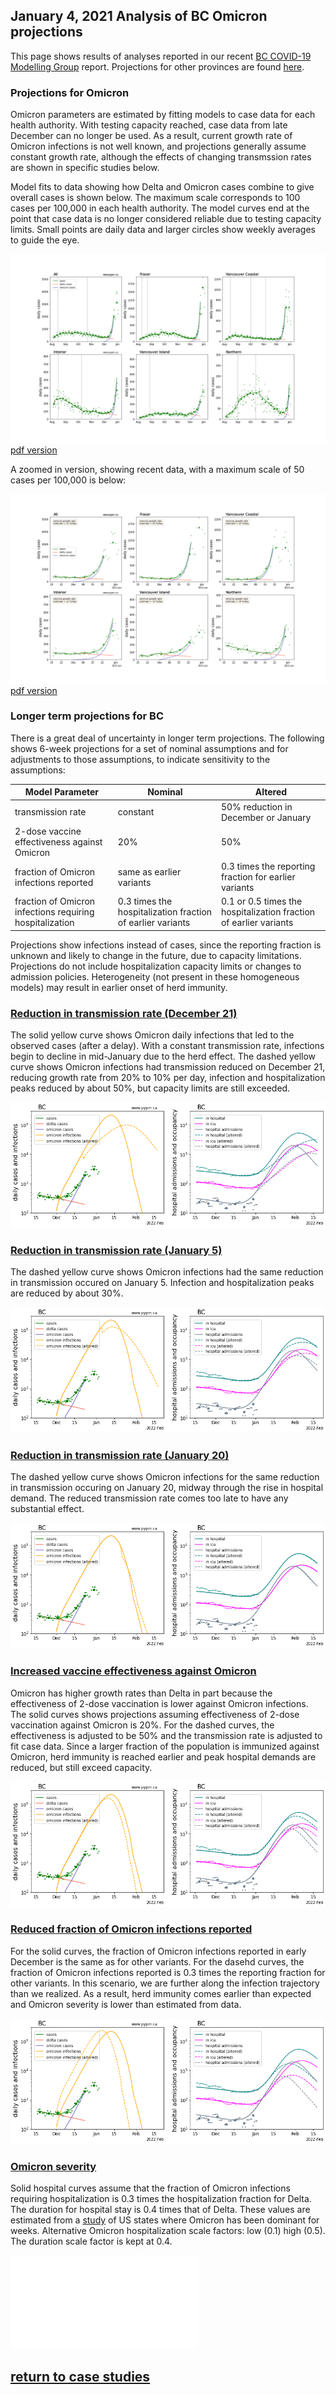 ## January 4, 2021 Analysis of BC Omicron projections

This page shows results of analyses reported in our recent [BC COVID-19 Modelling Group](https://bccovid-19group.ca/) report.
Projections for other provinces are found [here](https://pypm.github.io/home/docs/studies/prov20220104/).

### Projections for Omicron

Omicron parameters are estimated by fitting models to case data for each health authority.
With testing capacity reached, case data from late December can no longer be used.
As a result, current growth rate of Omicron infections is not well known, and projections
generally assume constant growth rate, although the effects of changing transmssion rates are shown
in specific studies below.

Model fits to data showing how Delta and Omicron cases combine to give overall cases is shown below.
The maximum scale corresponds to 100 cases per 100,000 in each health authority.
The model curves end at the point that case data is no longer considered reliable due to testing capacity limits.
Small points are daily data and larger circles show weekly averages to guide the eye.

![bc](img/HA_4_1_1231_linear_omicron.png)
[pdf version](img/HA_4_1_1231_linear_omicron.pdf)

A zoomed in version, showing recent data, with a maximum scale of 50 cases per 100,000 is below:

![bc](img/HA2_4_1_1231_linear_omicron.png)
[pdf version](img/HA2_4_1_1231_linear_omicron.pdf)

### Longer term projections for BC

There is a great deal of uncertainty in longer term projections.
The following shows 6-week projections for a set of nominal assumptions 
and for adjustments to those assumptions, to indicate sensitivity to the assumptions:

Model Parameter | Nominal | Altered
---|---|---
transmission rate | constant | 50% reduction in December or January
2-dose vaccine effectiveness against Omicron | 20% | 50%
fraction of Omicron infections reported | same as earlier variants | 0.3 times the reporting fraction for earlier variants
fraction of Omicron infections requiring hospitalization | 0.3 times the hospitalization fraction of earlier variants | 0.1 or 0.5 times the hospitalization fraction of earlier variants

Projections show infections instead of cases, 
since the reporting fraction is unknown and likely to change in the future, due to capacity limitations.
Projections do not include hospitalization capacity limits or changes to admission policies.
Heterogeneity (not present in these homogeneous models) may result in earlier onset of herd immunity.

### [Reduction in transmission rate (December 21)](img/bc_4_1_1231_trans1.pdf)

The solid yellow curve shows Omicron daily infections that led to the observed cases (after a delay). 
With a constant transmission rate, infections begin to decline in mid-January due to the herd effect.
The dashed yellow curve shows Omicron infections had transmission reduced on December 21, 
reducing growth rate from 20% to 10% per day, infection and hospitalization peaks reduced by about 50%, 
but capacity limits are still exceeded.

![trans1](img/bc_4_1_1231_trans1.png)

### [Reduction in transmission rate (January 5)](img/bc_4_1_1231_trans2.pdf)

The dashed yellow curve shows Omicron infections had the same reduction in transmission occured on January 5.
Infection and hospitalization peaks are reduced by about 30%. 

![trans2](img/bc_4_1_1231_trans2.png)

### [Reduction in transmission rate (January 20)](img/bc_4_1_1231_trans3.pdf)

The dashed yellow curve shows Omicron infections for the same reduction in transmission occuring on January 20,
midway through the rise in hospital demand. 
The reduced transmission rate comes too late to have any substantial effect.

![trans3](img/bc_4_1_1231_trans3.png)

### [Increased vaccine effectiveness against Omicron](img/bc_4_1_1231_escape.pdf)

Omicron has higher growth rates than Delta in part because the effectiveness of 2-dose vaccination is lower
against Omicron infections.
The solid curves shows projections assuming effectiveness of 2-dose vaccination against Omicron is 20%.
For the dashed curves, the effectiveness is adjusted to be 50% 
and the transmission rate is adjusted to fit case data. 
Since a larger fraction of the population is immunized against Omicron, 
herd immunity is reached earlier and peak hospital demands are reduced, but still exceed capacity.

![escape](img/bc_4_1_1231_escape.png)

### [Reduced fraction of Omicron infections reported](img/bc_4_1_1231_asympt.pdf)

For the solid curves, the fraction of Omicron infections reported in early December is the same as for other variants.
For the dasehd curves, the fraction of Omicron infections reported is 0.3 times the reporting fraction 
for other variants. 
In this scenario, we are further along the infection trajectory than we realized. 
As a result, herd immunity comes earlier than expected and Omicron severity is lower than estimated from data.

![asympt](img/bc_4_1_1231_asympt.png)

### [Omicron severity](img/bc_4_1_1231_severity.pdf)

Solid hospital curves assume that the fraction of Omicron infections requiring hospitalization is 0.3 
times the hospitalization fraction for Delta. 
The duration for hospital stay is 0.4 times that of Delta. 
These values are estimated from a [study](https://pypm.github.io/home/docs/studies/usa20220102/) 
of US states where Omicron has been dominant for weeks.
Alternative Omicron hospitalization scale factors: low (0.1) high (0.5). 
The duration scale factor is kept at 0.4.

![severity](img/bc_4_1_1231_severity.pdf)


## [return to case studies](../index.md)


